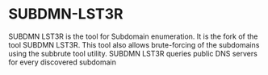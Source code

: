 # SUBDMN-LST3R
SUBDMN LST3R is the tool for Subdomain enumeration. It is the fork of the tool SUBDMN LST3R. This tool also allows brute-forcing of the subdomains using the subbrute tool utility. SUBDMN LST3R queries public DNS servers for every discovered subdomain

